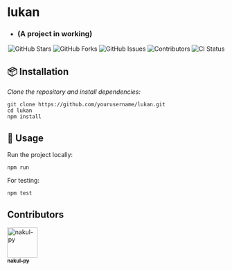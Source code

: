 # lukan
- ### (A project in working)

<p align="center">
  <img src="https://img.shields.io/github/stars/nakul-py/lukan?style=social" alt="GitHub Stars"/>
  <img src="https://img.shields.io/github/forks/nakul-py/lukan?style=social" alt="GitHub Forks"/>
  <img src="https://img.shields.io/github/issues/nakul-py/lukan" alt="GitHub Issues"/>
  <img src="https://img.shields.io/github/contributors/nakul-py/lukan" alt="Contributors"/>
  <img src="https://img.shields.io/github/actions/workflow/status/nakul-py/lukan/ci.yml?branch=main" alt="CI Status"/>
</p>

## 📦 Installation
*Clone the repository and install dependencies:*


```
git clone https://github.com/yourusername/lukan.git  
cd lukan  
npm install  
```

## 🚀 Usage
Run the project locally:
```
npm run
```

For testing:
```
npm test  
```

## Contributors

 <td align="center">
        <a href="https://github.com/nakul-py">
            <img src="https://avatars.githubusercontent.com/u/173621577?v=4" width="70;" alt="nakul-py"/>
            <br />
            <sub><b>nakul-py</b></sub>
        </a>
    </td></tr>